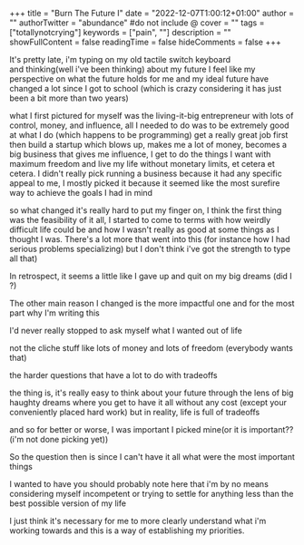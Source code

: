 +++
title = "Burn The Future I"
date = "2022-12-07T1:00:12+01:00"
author = ""
authorTwitter = "abundance" #do not include @
cover = ""
tags = ["totallynotcrying"]
keywords = ["pain", ""]
description = ""
showFullContent = false
readingTime = false
hideComments = false
+++

It's pretty late, i'm typing on my old tactile switch keyboard  
and thinking(well i've been thinking) about my future
I feel like my perspective on what the future holds for me and my ideal future have changed a lot since I got to school (which is crazy considering it has just been a bit more than two years)

what I first pictured for myself was the living-it-big entrepreneur with lots of control, money, and influence, all I needed to do was to be extremely good at what I do (which happens to be programming) get a really great job first then build a startup which blows up, makes me a lot of money, becomes a big business that gives me influence, I get to do the things I want with maximum freedom and live my life without monetary limits, et cetera et cetera. I didn't really pick running a business because it had any specific appeal to me, I mostly picked it because it seemed like the most surefire way to achieve the goals I had in mind

so what changed
it's really hard to put my finger on, I think the first thing was the feasibility of it all, I started to come to terms with how weirdly difficult life could be and how I wasn't really as good at some things as I thought I was. There's a lot more that went into this (for instance how I had serious problems specializing)
but I don't think i've got the strength to type all that)

In retrospect, it seems a little like I gave up and quit on my big dreams (did I ?)

The other main reason I changed is the more impactful one and for the most part why I'm writing this

I'd never really stopped to ask myself what I wanted out of life

not the cliche stuff like lots of money and lots of freedom (everybody wants that)

the harder questions that have a lot to do with tradeoffs

the thing is, it's really easy to think about your future through the lens of big haughty dreams where you get to have it all without any cost (except your conveniently placed hard work)
but in reality, life is full of tradeoffs

and so for better or worse, I was important I picked mine(or it is important?? (i'm not done picking yet))

So the question then is
since I can't have it all what were the most important things

I wanted to have
you should probably note here that i'm by no means considering myself incompetent or trying to settle for anything less than the best possible version of my life

I just think it's necessary for me to more clearly understand what i'm working towards and this is a way of establishing my priorities.

